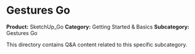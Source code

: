 # Gestures Go

**Product:** SketchUp_Go
**Category:** Getting Started & Basics
**Subcategory:** Gestures Go

This directory contains Q&A content related to this specific subcategory.
